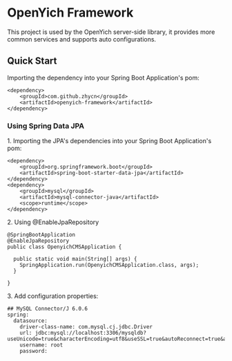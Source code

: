 # OpenYich Framework

This project is used by the OpenYich server-side library, it provides more common services and supports auto configurations. 

## Quick Start

Importing the dependency into your Spring Boot Application's pom:

```
<dependency>
    <groupId>com.github.zhycn</groupId>
    <artifactId>openyich-framework</artifactId>
</dependency>
```

### Using Spring Data JPA

1\. Importing the JPA's dependencies into your Spring Boot Application's pom:

```
<dependency>
	<groupId>org.springframework.boot</groupId>
	<artifactId>spring-boot-starter-data-jpa</artifactId>
</dependency>
<dependency>
	<groupId>mysql</groupId>
	<artifactId>mysql-connector-java</artifactId>
	<scope>runtime</scope>
</dependency>
```

2\. Using @EnableJpaRepository

```
@SpringBootApplication
@EnableJpaRepository
public class OpenyichCMSApplication {

  public static void main(String[] args) {
    SpringApplication.run(OpenyichCMSApplication.class, args);
  }

}
```

3\. Add configuration properties: 

```
## MySQL Connector/J 6.0.6
spring:
  datasource:
    driver-class-name: com.mysql.cj.jdbc.Driver
    url: jdbc:mysql://localhost:3306/mysqldb?useUnicode=true&characterEncoding=utf8&useSSL=true&autoReconnect=true&autoReconnectForPools=true&noAccessToProcedureBodies=true&allowMultiQueries=true&zeroDateTimeBehavior=convertToNull&serverTimezone=UTC
    username: root
    password: 
```

